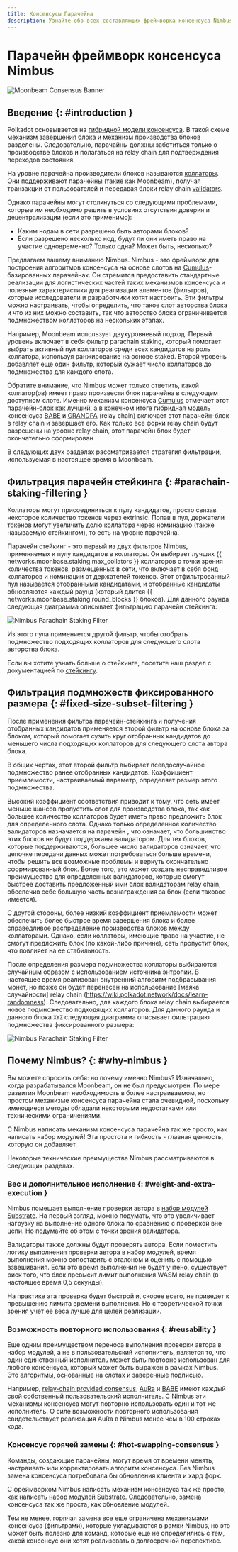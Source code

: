 ```yaml
---
title: Консенсусы Парачейна 
description: Узнайте обо всех составляющих фреймворка консенсуса Nimbus от Moonbeam и о том, как он работает в рамках модели общей безопасности Polkadot
---
```


# Парачейн фреймворк консенсуса Nimbus 

![Moonbeam Consensus Banner](/images/learn/features/consensus/consensus-banner.png)

## Введение {: #introduction } 

Polkadot основывается на [гибридной модели консенсуса](https://wiki.polkadot.network/docs/learn-consensus). В такой схеме механизм завершения блока и механизм производства блоков разделены. Следовательно, парачайны должны заботиться только о производстве блоков и полагаться на relay chain для подтверждения переходов состояния.

На уровне парачейна производители блоков называются [коллаторы](https://wiki.polkadot.network/docs/learn-collator). Они поддерживают парачейны (такие как Moonbeam), получая транзакции от пользователей и передавая блоки relay chain [validators](https://wiki.polkadot.network/docs/learn-validator).

Однако парачейны могут столкнуться со следующими проблемами, которые им необходимо решить в условиях отсутствия доверия и децентрализации (если это применимо):

 - Каким нодам  в сети разрешено быть авторами блоков?
 - Если разрешено несколько нод, будут ли они иметь право на участие одновременно? Только одна? Может быть, несколько?

Предлагаем вашему вниманию Nimbus. Nimbus - это фреймворк для построения алгоритмов консенсуса на основе слотов на [Cumulus](https://github.com/paritytech/cumulus)-базированных парачейнах. Он стремится предоставить стандартные реализации для логистических частей таких механизмов консенсуса и полезные характеристики для реализации элементов (фильтров), которые исследователи и разработчики хотят настроить. Эти фильтры можно настраивать, чтобы определить, что такое слот авторства блока и что из них можно составить, так что авторство блока ограничивается подмножеством коллаторов на нескольких этапах.

Например, Moonbeam использует двухуровневый подход. Первый уровень включает в себя фильтр parachain staking, который помогает выбрать активный пул коллаторов среди всех кандидатов на роль коллатора, используя ранжирование на основе staked. Второй уровень добавляет еще один фильтр, который сужает число коллаторов до подмножества для каждого слота.

Обратите внимание, что Nimbus может только ответить, какой коллатор(ов) имеет право произвести блок парачейна в следующем доступном слоте. Именно механизм консенсуса [Cumulus](https://wiki.polkadot.network/docs/build-cumulus#docsNav) отмечает этот парачейн-блок как лучший, а в конечном итоге гибридная модель консенсуса [BABE](https://wiki.polkadot.network/docs/learn-consensus#babe) и [GRANDPA](https://wiki.polkadot.network/docs/learn-consensus#grandpa-finality-gadget) (relay chain) включает этот парачейн-блок в relay chain и завершает его. Как только все форки relay chain будут разрешены на уровне relay chain, этот парачейн блок будет окончательно сформирован


В следующих двух разделах рассматривается стратегия фильтрации, используемая в настоящее время в Moonbeam.

## Фильтрация парачейн стейкинга  {: #parachain-staking-filtering }  

Коллаторы могут присоединиться к пулу кандидатов, просто связав некоторое количество токенов через extrinsic. Попав в пул, держатели токенов могут увеличить долю коллатора через номинацию (также называемую стейкингом), то есть на уровне парачейна.

Парачейн стейкинг - это первый из двух фильтров Nimbus, применяемых к пулу кандидатов в коллаторы. Он выбирает лучших {{ networks.moonbase.staking.max_collators }} коллаторов с точки зрения количества токенов, размещенных в сети, что включает в себя фонд коллаторов и номинации от держателей токенов. Этот отфильтрованный пул называется отобранными кандидатами, и отобранные кандидаты обновляются каждый раунд (который длится {{ networks.moonbase.staking.round_blocks }} блоков). Для данного раунда следующая диаграмма описывает фильтрацию парачейн стейкинга:

![Nimbus Parachain Staking Filter](/images/learn/features/consensus/consensus-1.png)

Из этого пула применяется другой фильтр, чтобы отобрать подмножество подходящих коллаторов для следующего слота авторства блока.

Если вы хотите узнать больше о стейкинге, посетите наш раздел с документацией по [стейкингу](/staking/overview/).

## Фильтрация подмножеств фиксированного размера {: #fixed-size-subset-filtering } 

После применения фильтра парачейн-стейкинга и получения отобранных кандидатов применяется второй фильтр на основе блока за блоком, который помогает сузить круг отобранных кандидатов до меньшего числа подходящих коллаторов для следующего слота автора блока.

В общих чертах, этот второй фильтр выбирает псевдослучайное подмножество ранее отобранных кандидатов. Коэффициент приемлемости, настраиваемый параметр, определяет размер этого подмножества.

Высокий коэффициент соответствия приводит к тому, что сеть имеет меньше шансов пропустить слот для производства блока, так как большее количество коллаторов будет иметь право предложить блок для определенного слота. Однако только определенное количество валидаторов назначается на парачейн , что означает, что большинство этих блоков не будут поддержаны валидатором. Для тех блоков, которые поддерживаются, большее число валидаторов означает, что цепочке передачи данных может потребоваться больше времени, чтобы решить все возможные проблемы и вернуть окончательно сформированный блок. Более того, это может создать несправедливое преимущество для определенных валидаторов, которые смогут быстрее доставить предложенный ими блок валидаторам relay chain, обеспечив себе большую часть вознаграждения за блок (если таковое имеется).

С другой стороны, более низкий коэффициент приемлемости может обеспечить более быстрое время завершения блока и более справедливое распределение производства блоков между коллаторами. Однако, если коллаторы, имеющие право на участие, не смогут предложить блок (по какой-либо причине), сеть пропустит блок, что повлияет на ее стабильность.

После определения размера подмножества коллаторы выбираются случайным образом с использованием источника энтропии. В настоящее время реализован внутренний алгоритм подбрасывания монет, но позже он будет перенесен на использование [маяка случайности] relay chain (https://wiki.polkadot.network/docs/learn-randomness). Следовательно, для каждого блока relay chain выбирается новое подмножество подходящих коллаторов. Для данного раунда и данного блока `XYZ` следующая диаграмма описывает фильтрацию подмножества фиксированного размера: 

![Nimbus Parachain Staking Filter](/images/learn/features/consensus/consensus-2.png)

## Почему Nimbus? {: #why-nimbus } 

Вы можете спросить себя: но почему именно Nimbus? Изначально, когда разрабатывался Moonbeam, он не был предусмотрен. По мере развития Moonbeam необходимость в более настраиваемом, но простом механизме консенсуса парачейна стала очевидной, поскольку имеющиеся методы обладали некоторыми недостатками или техническими ограничениями. 

<!-- При консенсусе [relay chain provided consensus](https://github.com/paritytech/cumulus/blob/master/client/consensus/relay-chain/src/lib.rs) каждый узел рассматривает себя в качестве колатора и может предложить блок-кандидат  парачейну. Затем relay chain должна решить все возможные варианты форков и окончательно утвердить блок. 

Механизм консенсуса [AuRa](https://crates.io/crates/sc-consensus-aura) (сокращение от authority-round) основан на известном списке авторитетов, которые по очереди предлагают блоки в каждом слоте. Каждый авторитет может предложить только один блок в слот и строится поверх самой длинной цепочки.-->

С Nimbus написать механизм консенсуса парачейна так же просто, как написать набор модулей! Эта простота и гибкость - главная ценность, которую он добавляет.

Некоторые технические преимущества Nimbus рассматриваются в следующих разделах.

### Вес и дополнительное исполнение {: #weight-and-extra-execution } 

Nimbus помещает выполнение проверки автора в [набор модулей Substrate](https://substrate.dev/docs/knowledgebase/runtime/pallets). На первый взгляд, можно подумать, что это увеличивает нагрузку на выполнение одного блока по сравнению с проверкой вне цепи. Но подумайте об этом с точки зрения валидатора.

Валидаторы также должны будут проверять автора. Если поместить логику выполнения проверки автора в набор модулей, время выполнения можно сопоставить с эталоном и оценить с помощью взвешивания. Если это время выполнения не будет учтено, существует риск того, что блок превысит лимит выполнения WASM relay chain (в настоящее время 0,5 секунды).

На практике эта проверка будет быстрой и, скорее всего, не приведет к превышению лимита времени выполнения. Но с теоретической точки зрения учет ее веса лучше для целей реализации.

### Возможность повторного использования {: #reusability } 

Еще одним преимуществом переноса выполнения проверки автора в набор модулей, а не в пользовательский исполнитель, является то, что один единственный исполнитель может быть повторно использован для любого консенсуса, который может быть выражен в рамках Nimbus. Это алгоритмы, основанные на слотах и заверенные подписью.

Например, [relay-chain provided consensus](https://github.com/paritytech/cumulus/blob/master/client/consensus/relay-chain/src/lib.rs), [AuRa](https://crates.io/crates/sc-consensus-aura) и [BABE](https://crates.io/crates/sc-consensus-babe) имеют каждый свой собственный пользовательский исполнитель. С Nimbus эти механизмы консенсуса могут повторно использовать один и тот же исполнитель. О силе возможности повторного использования свидетельствует реализация AuRa в Nimbus менее чем в 100 строках кода.

### Консенсус горячей замены {: #hot-swapping-consensus } 

Команды, создающие парачейны, могут время от времени менять, настраивать или корректировать алгоритм консенсуса. Без Nimbus замена консенсуса потребовала бы обновления клиента и хард форк.

С фреймворком Nimbus написать механизм консенсуса так же просто, как написать 
[набор модулей Substrate](https://substrate.dev/docs/knowledgebase/runtime/pallets). Следовательно, замена консенсуса так же проста, как обновление модулей.

Тем не менее, горячая замена все еще ограничена механизмами консенсуса (фильтрами), которые укладываются в рамки Nimbus, но это может быть полезно для команд, которые еще не определились с тем, какой консенсус они хотят реализовать в долгосрочной перспективе.
